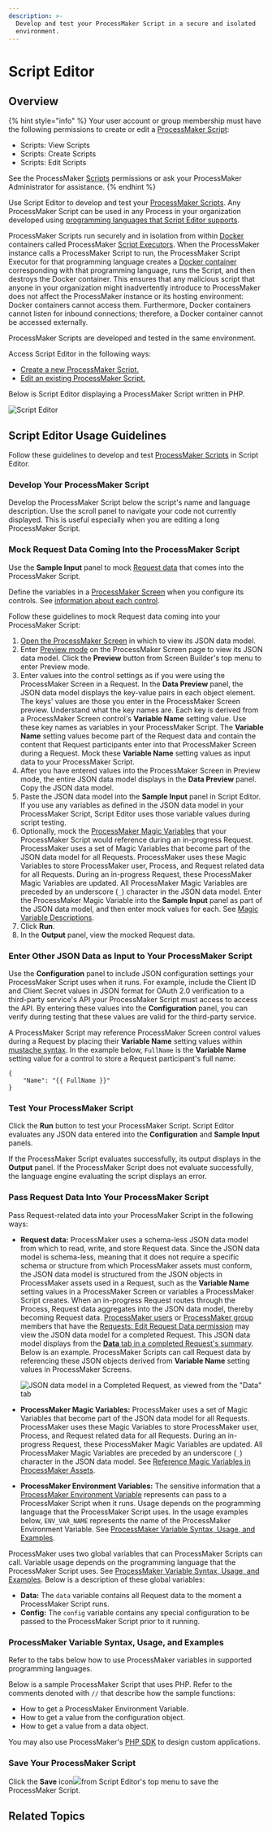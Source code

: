 ```yaml
---
description: >-
  Develop and test your ProcessMaker Script in a secure and isolated
  environment.‌
---
```


# Script Editor

## Overview <a id="overview"></a>

{% hint style="info" %}
Your user account or group membership must have the following permissions to create or edit a [ProcessMaker Script](https://app.gitbook.com/@processmaker/s/processmaker/~/drafts/-M8lHWfe3NHeZQ-3bGbC/designing-processes/scripts/what-is-a-script/@merged):

* Scripts: View Scripts
* Scripts: Create Scripts
* Scripts: Edit Scripts

See the ProcessMaker [Scripts](https://app.gitbook.com/@processmaker/s/processmaker/~/drafts/-M8lHWfe3NHeZQ-3bGbC/processmaker-administration/permission-descriptions-for-users-and-groups#scripts/@merged) permissions or ask your ProcessMaker Administrator for assistance.
{% endhint %}

Use Script Editor to develop and test your [ProcessMaker Scripts](what-is-a-script.md). Any ProcessMaker Script can be used in any Process in your organization developed using [programming languages that Script Editor supports](what-is-a-script.md#supported-programming-languages).‌

ProcessMaker Scripts run securely and in isolation from within [Docker](https://www.docker.com/) containers called ProcessMaker [Script Executors](../../processmaker-administration/script-executor-management/what-is-a-script-executor.md). When the ProcessMaker instance calls a ProcessMaker Script to run, the ProcessMaker Script Executor for that programming language creates a [Docker container](https://www.docker.com/resources/what-container) corresponding with that programming language, runs the Script, and then destroys the Docker container. This ensures that any malicious script that anyone in your organization might inadvertently introduce to ProcessMaker does not affect the ProcessMaker instance or its hosting environment: Docker containers cannot access them. Furthermore, Docker containers cannot listen for inbound connections; therefore, a Docker container cannot be accessed externally.

ProcessMaker Scripts are developed and tested in the same environment.

Access Script Editor in the following ways:

* ​[Create a new ProcessMaker Script.](https://app.gitbook.com/@processmaker/s/processmaker/~/drafts/-M8lHWfe3NHeZQ-3bGbC/designing-processes/scripts/manage-scripts/create-a-new-script#create-a-new-processmaker-script/@merged)​
* ​[Edit an existing ProcessMaker Script.](https://app.gitbook.com/@processmaker/s/processmaker/~/drafts/-M8lHWfe3NHeZQ-3bGbC/designing-processes/scripts/manage-scripts/edit-a-script#edit-a-processmaker-script/@merged)​

‌Below is Script Editor displaying a ProcessMaker Script written in PHP.‌

![Script Editor](https://gblobscdn.gitbook.com/assets%2F-LJ0aNaVW1m7sNsxVJLV%2F-Lt5KhCiBoVJXDez3lqh%2F-Lt5Lsgp_X4hBlF61puK%2FScripts%20Editor%20-%20Processes.png?alt=media&token=f01491c9-c66c-481e-8c48-36a1ac65e1f9)

## Script Editor Usage Guidelines

‌Follow these guidelines to develop and test [ProcessMaker Scripts](what-is-a-script.md) in Script Editor.‌

### Develop Your ProcessMaker Script <a id="develop-your-processmaker-script"></a>

‌Develop the ProcessMaker Script below the script's name and language description. Use the scroll panel to navigate your code not currently displayed. This is useful especially when you are editing a long ProcessMaker Script.‌

### Mock Request Data Coming Into the ProcessMaker Script <a id="mock-request-data-coming-into-the-processmaker-script"></a>

‌Use the **Sample Input** panel to mock [Request data](../../json-the-foundation-of-request-data/what-is-request-data.md) that comes into the ProcessMaker Script.

Define the variables in a [ProcessMaker Screen](../design-forms/what-is-a-form.md) when you configure its controls. See [information about each control](../design-forms/screens-builder/control-descriptions/).‌

Follow these guidelines to mock Request data coming into your ProcessMaker Script:‌

1. [​Open the ProcessMaker Screen](../design-forms/manage-forms/view-all-forms.md#view-all-scripts) in which to view its JSON data model.
2. Enter [Preview mode](../design-forms/screens-builder/screens-builder-modes.md#preview-mode) on the ProcessMaker Screen page to view its JSON data model. Click the **Preview** button from Screen Builder's top menu to enter Preview mode.
3. Enter values into the control settings as if you were using the ProcessMaker Screen in a Request. In the **Data Preview** panel, the JSON data model displays the key-value pairs in each object element. The keys' values are those you enter in the ProcessMaker Screen preview. Understand what the key names are. Each key is derived from a ProcessMaker Screen control's **Variable Name** setting value. Use these key names as variables in your ProcessMaker Script. The **Variable Name** setting values become part of the Request data and contain the content that Request participants enter into that ProcessMaker Screen during a Request. Mock these **Variable Name** setting values as input data to your ProcessMaker Script.
4. After you have entered values into the ProcessMaker Screen in Preview mode, the entire JSON data model displays in the **Data Preview** panel. Copy the JSON data model.
5. Paste the JSON data model into the **Sample Input** panel in Script Editor. If you use any variables as defined in the JSON data model in your ProcessMaker Script, Script Editor uses those variable values during script testing.
6. Optionally, mock the [ProcessMaker Magic Variables](../reference-global-variables-in-your-processmaker-assets.md) that your ProcessMaker Script would reference during an in-progress Request. ProcessMaker uses a set of Magic Variables that become part of the JSON data model for all Requests. ProcessMaker uses these Magic Variables to store ProcessMaker user, Process, and Request related data for all Requests. During an in-progress Request, these ProcessMaker Magic Variables are updated. All ProcessMaker Magic Variables are preceded by an underscore \(`_`\) character in the JSON data model. Enter the ProcessMaker Magic Variable into the **Sample Input** panel as part of the JSON data model, and then enter mock values for each. See [Magic Variable Descriptions](../reference-global-variables-in-your-processmaker-assets.md#magic-variable-descriptions).
7. Click **Run**.
8. In the **Output** panel, view the mocked Request data.

### ‌Enter Other JSON Data as Input to Your ProcessMaker Script

‌Use the **Configuration** panel to include JSON configuration settings your ProcessMaker Script uses when it runs. For example, include the Client ID and Client Secret values in JSON format for OAuth 2.0 verification to a third-party service's API your ProcessMaker Script must access to access the API. By entering these values into the **Configuration** panel, you can verify during testing that these values are valid for the third-party service.‌

A ProcessMaker Script may reference ProcessMaker Screen control values during a Request by placing their **Variable Name** setting values within [mustache syntax](https://mustache.github.io/mustache.5.html). In the example below, `FullName` is the **Variable Name** setting value for a control to store a Request participant's full name:

```text
{
    "Name": "{{ FullName }}"
}
```

### ‌Test Your ProcessMaker Script

‌Click the **Run** button to test your ProcessMaker Script. Script Editor evaluates any JSON data entered into the **Configuration** and **Sample Input** panels.‌

If the ProcessMaker Script evaluates successfully, its output displays in the **Output** panel. If the ProcessMaker Script does not evaluate successfully, the language engine evaluating the script displays an error.‌

### Pass Request Data Into Your ProcessMaker Script <a id="pass-request-data-into-your-processmaker-script"></a>

‌Pass Request-related data into your ProcessMaker Script in the following ways:‌

* **Request data:** ProcessMaker uses a schema-less JSON data model from which to read, write, and store Request data. Since the JSON data model is schema-less, meaning that it does not require a specific schema or structure from which ProcessMaker assets must conform, the JSON data model is structured from the JSON objects in ProcessMaker assets used in a Request, such as the **Variable Name** setting values in a ProcessMaker Screen or variables a ProcessMaker Script creates. When an in-progress Request routes through the Process, Request data aggregates into the JSON data model, thereby becoming Request data. [ProcessMaker users](../../processmaker-administration/add-users/what-is-a-user.md) or [ProcessMaker group](../../processmaker-administration/assign-groups-to-users/what-is-a-group.md) members that have the [Requests: Edit Request Data permission](../../processmaker-administration/permission-descriptions-for-users-and-groups.md#requests) may view the JSON data model for a completed Request. This JSON data model displays from the [**Data** tab in a completed Request's summary](../../using-processmaker/requests/request-details/summary-for-completed-requests.md#editable-request-data). Below is an example. ProcessMaker Scripts can call Request data by referencing these JSON objects derived from **Variable Name** setting values in ProcessMaker Screens.

  ​![JSON data model in a Completed Request, as viewed from the &quot;Data&quot; tab](https://firebasestorage.googleapis.com/v0/b/gitbook-28427.appspot.com/o/assets%2F-LJ0aNaVW1m7sNsxVJLV%2F-LuEaghIGGk2o9s_BlcP%2F-LYT8B_rTB7I1mpsLBvg%2FData%20tab%20completed%20Request%20information%20-%20Requests.png?alt=media&token=ba495224-c057-4239-b729-482e6442732d)​

* **ProcessMaker Magic Variables:** ProcessMaker uses a set of Magic Variables that become part of the JSON data model for all Requests. ProcessMaker uses these Magic Variables to store ProcessMaker user, Process, and Request related data for all Requests. During an in-progress Request, these ProcessMaker Magic Variables are updated. All ProcessMaker Magic Variables are preceded by an underscore \(`_`\) character in the JSON data model. See [Reference Magic Variables in ProcessMaker Assets](https://app.gitbook.com/@processmaker/s/processmaker/~/drafts/-M8lHWfe3NHeZQ-3bGbC/designing-processes/reference-global-variables-in-your-processmaker-assets/@merged).
* **ProcessMaker Environment Variables:** The sensitive information that a [ProcessMaker Environment Variable](https://app.gitbook.com/@processmaker/s/processmaker/~/drafts/-M8lHWfe3NHeZQ-3bGbC/designing-processes/environment-variable-management/what-is-an-environment-variable/@merged) represents can pass to a ProcessMaker Script when it runs. Usage depends on the programming language that the ProcessMaker Script uses. In the usage examples below, `ENV_VAR_NAME` represents the name of the ProcessMaker Environment Variable. See [ProcessMaker Variable Syntax, Usage, and Examples](script-editor.md#processmaker-variable-syntax-usage-and-examples).

‌ProcessMaker uses two global variables that can ProcessMaker Scripts can call. Variable usage depends on the programming language that the ProcessMaker Script uses. See [ProcessMaker Variable Syntax, Usage, and Examples](script-editor.md#processmaker-variable-syntax-usage-and-examples). Below is a description of these global variables:‌

* **Data:** The `data` variable contains all Request data to the moment a ProcessMaker Script runs.
* **Config:** The `config` variable contains any special configuration to be passed to the ProcessMaker Script prior to it running.

### ‌ProcessMaker Variable Syntax, Usage, and Examples

‌Refer to the tabs below how to use ProcessMaker variables in supported programming languages.

Below is a sample ProcessMaker Script that uses PHP. Refer to the comments denoted with `//` that describe how the sample functions:

* How to get a ProcessMaker Environment Variable.
* How to get a value from the configuration object.
* How to get a value from a data object.

You may also use ProcessMaker's [PHP SDK](https://github.com/ProcessMaker/sdk-php) to design custom applications.

### ‌Save Your ProcessMaker Script

‌Click the **Save** icon![](https://firebasestorage.googleapis.com/v0/b/gitbook-28427.appspot.com/o/assets%2F-LJ0aNaVW1m7sNsxVJLV%2F-LioNdUzT8w_d7Hb_0a5%2F-LRZVMVhCYDrATwHc9Jt%2FSave%20Icon%20-%20Processes.png?alt=media&token=93c6458d-d6c2-439d-937b-458fc65b2238)from Script Editor's top menu to save the ProcessMaker Script.‌

## Related Topics <a id="related-topics"></a>



